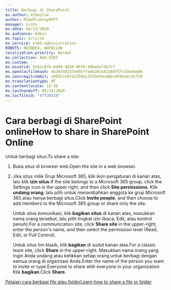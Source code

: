 ```yaml
---
title: Berbagi di SharePoint
ms.author: mikeplum
author: MikePlumleyMSFT
manager: scotv
ms.date: 04/21/2020
ms.audience: Admin
ms.topic: article
ms.service: o365-administration
ROBOTS: NOINDEX, NOFOLLOW
localization_priority: Normal
ms.collection: Adm_O365
ms.custom: ''
ms.assetid: 62b2c87b-6d09-4654-9bf0-868a5e73b7c7
ms.openlocfilehash: 4b30748337e695ffe6b28cb4220df57c5de40e86
ms.sourcegitcommit: c6692ce0fa1358ec3529e59ca0ecdfdea4cdc759
ms.translationtype: MT
ms.contentlocale: id-ID
ms.lasthandoff: 09/14/2020
ms.locfileid: "47739324"
---
```

# <a name="how-to-share-in-sharepoint-online"></a><span data-ttu-id="a271e-102">Cara berbagi di SharePoint online</span><span class="sxs-lookup"><span data-stu-id="a271e-102">How to share in SharePoint Online</span></span>

<span data-ttu-id="a271e-103">Untuk berbagi situs:</span><span class="sxs-lookup"><span data-stu-id="a271e-103">To share a site:</span></span>
  
1. <span data-ttu-id="a271e-104">Buka situs di browser web.</span><span class="sxs-lookup"><span data-stu-id="a271e-104">Open the site in a web browser.</span></span>
    
2. <span data-ttu-id="a271e-105">Jika situs milik Grup Microsoft 365, klik ikon pengaturan di kanan atas, lalu klik **izin situs**.</span><span class="sxs-lookup"><span data-stu-id="a271e-105">If the site belongs to a Microsoft 365 group, click the Settings icon in the upper right, and then click **Site permissions**.</span></span> <span data-ttu-id="a271e-106">Klik **undang orang**, lalu pilih untuk menambahkan anggota ke grup Microsoft 365 atau hanya berbagi situs.</span><span class="sxs-lookup"><span data-stu-id="a271e-106">Click **Invite people**, and then choose to add members to the Microsoft 365 group or share only the site.</span></span> 
    
    <span data-ttu-id="a271e-107">Untuk situs komunikasi, klik **bagikan situs** di kanan atas, masukkan nama orang tersebut, lalu pilih tingkat izin (baca, Edit, atau kontrol penuh).</span><span class="sxs-lookup"><span data-stu-id="a271e-107">For a communication site, click **Share site** in the upper-right, enter the person's name, and then select the permission level (Read, Edit, or Full Control).</span></span> 
    
    <span data-ttu-id="a271e-108">Untuk situs tim klasik, klik **bagikan** di sudut kanan atas.</span><span class="sxs-lookup"><span data-stu-id="a271e-108">For a classic team site, click **Share** in the upper-right.</span></span> <span data-ttu-id="a271e-109">Masukkan nama orang yang ingin Anda undang atau ketikkan setiap orang untuk berbagi dengan semua orang di organisasi Anda.</span><span class="sxs-lookup"><span data-stu-id="a271e-109">Enter the name of the person you want to invite or type Everyone to share with everyone in your organization.</span></span> <span data-ttu-id="a271e-110">Klik **bagikan**.</span><span class="sxs-lookup"><span data-stu-id="a271e-110">Click **Share**.</span></span>
    
[<span data-ttu-id="a271e-111">Pelajari cara berbagi file atau folder</span><span class="sxs-lookup"><span data-stu-id="a271e-111">Learn how to share a file or folder</span></span>](https://go.microsoft.com/fwlink/?linkid=511430)
  

